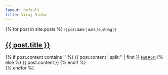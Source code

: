 ```yaml
---
layout: default
title: Viraj Sinha
---
```


{% for post in site.posts %}
  <small>{{ post.date | date_to_string }}</small>
  <h2><a href="{{ post.url }}" class="rainbow" >{{ post.title }}</a></h2>
  	{% if post.content contains '<!--more-->' %}
{{ post.content | split:'<!--more-->' | first }}
<small><a style="align: middle" href="{{ post.url }}" class="rainbow">Full Post</a></small>
	{% else %}
{{ post.content }}
	{% endif %}
  </hr>
  <br>
{% endfor %}
